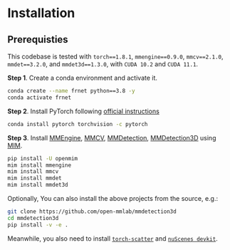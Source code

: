 # Installation

## Prerequisties

This codebase is tested with `torch==1.8.1`, `mmengine==0.9.0`, `mmcv==2.1.0`, `mmdet==3.2.0`, and `mmdet3d==1.3.0`, with `CUDA 10.2` and `CUDA 11.1`.

**Step 1**. Create a conda environment and activate it.

```bash
conda create --name frnet python==3.8 -y
conda activate frnet
```

**Step 2**. Install PyTorch following [official instructions](https://pytorch.org/get-started/locally/)

```bash
conda install pytorch torchvision -c pytorch
```

**Step 3**. Install [MMEngine](https://github.com/open-mmlab/mmengine), [MMCV](https://github.com/open-mmlab/mmcv), [MMDetection](https://github.com/open-mmlab/mmdetection), [MMDetection3D](https://github.com/open-mmlab/mmdetection3d) using [MIM](https://github.com/open-mmlab/mim).

```bash
pip install -U openmim
mim install mmengine
mim install mmcv
mim install mmdet
mim install mmdet3d
```

Optionally, You can also install the above projects from the source, e.g.:

```bash
git clone https://github.com/open-mmlab/mmdetection3d
cd mmdetection3d
pip install -v -e .
```

Meanwhile, you also need to install [`torch-scatter`](https://github.com/rusty1s/pytorch_scatter) and [`nuScenes devkit`](https://github.com/nutonomy/nuscenes-devkit).
